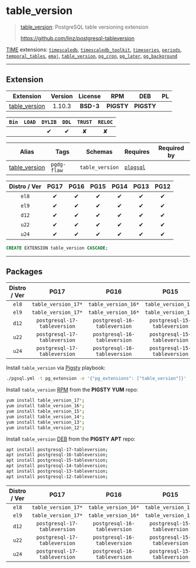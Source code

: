 # table_version


> [table_version](https://github.com/linz/postgresql-tableversion): PostgreSQL table versioning extension
>
> https://github.com/linz/postgresql-tableversion





[TIME](/time) extensions: [`timescaledb`](/timescaledb), [`timescaledb_toolkit`](/timescaledb_toolkit), [`timeseries`](/timeseries), [`periods`](/periods), [`temporal_tables`](/temporal_tables), [`emaj`](/emaj), [`table_version`](/table_version), [`pg_cron`](/pg_cron), [`pg_later`](/pg_later), [`pg_background`](/pg_background)


-------
## Extension


| Extension | Version | License | RPM | DEB | PL |
|-----------|:-------:|:-------:|:---:|:---:|:--:|
| [table_version](https://github.com/linz/postgresql-tableversion) | 1.10.3 | **<span class="tcblue">BSD-3</span>** | **<span class="tcwarn">PIGSTY</span>** | **<span class="tcwarn">PIGSTY</span>** |  |



| `Bin` | `LOAD` | `DYLIB` | `DDL` | `TRUST` | `RELOC` |
|:-----:|:------:|:-------:|:-----:|:-------:|:-------:|
|  |  | <span class="tcblue">✔</span> | <span class="tcblue">✔</span> | <span class="tcwarn">✘</span> | <span class="tcwarn">✘</span> |



| Alias | Tags | Schemas | Requires | Required by |
|-------|------|---------|----------|-------------|
| [table_version](/table_version) | `pgdg-flaw` | `table_version` | [`plpgsql`](plpgsql) |  |



| Distro / Ver | PG17 | PG16 | PG15 | PG14 | PG13 | PG12 |
|:------------:|:----:|:----:|:----:|:----:|:----:|:----:|
| `el8` | <span class="tcblue">✔</span> | <span class="tcblue">✔</span> | <span class="tcblue">✔</span> | <span class="tcblue">✔</span> | <span class="tcblue">✔</span> | <span class="tcblue">✔</span> |
| `el9` | <span class="tcblue">✔</span> | <span class="tcblue">✔</span> | <span class="tcblue">✔</span> | <span class="tcblue">✔</span> | <span class="tcblue">✔</span> | <span class="tcblue">✔</span> |
| `d12` | <span class="tcblue">✔</span> | <span class="tcblue">✔</span> | <span class="tcblue">✔</span> | <span class="tcblue">✔</span> | <span class="tcblue">✔</span> | <span class="tcblue">✔</span> |
| `u22` | <span class="tcblue">✔</span> | <span class="tcblue">✔</span> | <span class="tcblue">✔</span> | <span class="tcblue">✔</span> | <span class="tcblue">✔</span> | <span class="tcblue">✔</span> |
| `u24` | <span class="tcblue">✔</span> | <span class="tcblue">✔</span> | <span class="tcblue">✔</span> | <span class="tcblue">✔</span> | <span class="tcblue">✔</span> | <span class="tcblue">✔</span> |





```sql
CREATE EXTENSION table_version CASCADE;
```

-----------


## Packages


| Distro / Ver | PG17 | PG16 | PG15 | PG14 | PG13 | PG12 |
|:------------:|:----:|:----:|:----:|:----:|:----:|:----:|
| `el8` | `table_version_17*` | `table_version_16*` | `table_version_15*` | `table_version_14*` | `table_version_13*` | `table_version_12*` |
| `el9` | `table_version_17*` | `table_version_16*` | `table_version_15*` | `table_version_14*` | `table_version_13*` | `table_version_12*` |
| `d12` | `postgresql-17-tableversion` | `postgresql-16-tableversion` | `postgresql-15-tableversion` | `postgresql-14-tableversion` | `postgresql-13-tableversion` | `postgresql-12-tableversion` |
| `u22` | `postgresql-17-tableversion` | `postgresql-16-tableversion` | `postgresql-15-tableversion` | `postgresql-14-tableversion` | `postgresql-13-tableversion` | `postgresql-12-tableversion` |
| `u24` | `postgresql-17-tableversion` | `postgresql-16-tableversion` | `postgresql-15-tableversion` | `postgresql-14-tableversion` | `postgresql-13-tableversion` | `postgresql-12-tableversion` |



Install `table_version` via [Pigsty](https://pigsty.io/docs/pgext/usage/install/) playbook:

```bash
./pgsql.yml -t pg_extension -e '{"pg_extensions": ["table_version"]}'
```


Install `table_version` [RPM](/rpm) from the **<span class="tcwarn">PIGSTY</span>** **YUM** repo:

```bash
yum install table_version_17*;
yum install table_version_16*;
yum install table_version_15*;
yum install table_version_14*;
yum install table_version_13*;
yum install table_version_12*;
```


Install `table_version` [DEB](/deb) from the **<span class="tcwarn">PIGSTY</span>** **APT** repo:

```bash
apt install postgresql-17-tableversion;
apt install postgresql-16-tableversion;
apt install postgresql-15-tableversion;
apt install postgresql-14-tableversion;
apt install postgresql-13-tableversion;
apt install postgresql-12-tableversion;
```




| Distro / Ver | PG17 | PG16 | PG15 | PG14 | PG13 | PG12 |
|:------------:|:----:|:----:|:----:|:----:|:----:|:----:|
| `el8` | `table_version_17*` | `table_version_16*` | `table_version_15*` | `table_version_14*` | `table_version_13*` | `table_version_12*` |
| `el9` | `table_version_17*` | `table_version_16*` | `table_version_15*` | `table_version_14*` | `table_version_13*` | `table_version_12*` |
| `d12` | `postgresql-17-tableversion` | `postgresql-16-tableversion` | `postgresql-15-tableversion` | `postgresql-14-tableversion` | `postgresql-13-tableversion` | `postgresql-12-tableversion` |
| `u22` | `postgresql-17-tableversion` | `postgresql-16-tableversion` | `postgresql-15-tableversion` | `postgresql-14-tableversion` | `postgresql-13-tableversion` | `postgresql-12-tableversion` |
| `u24` | `postgresql-17-tableversion` | `postgresql-16-tableversion` | `postgresql-15-tableversion` | `postgresql-14-tableversion` | `postgresql-13-tableversion` | `postgresql-12-tableversion` |





